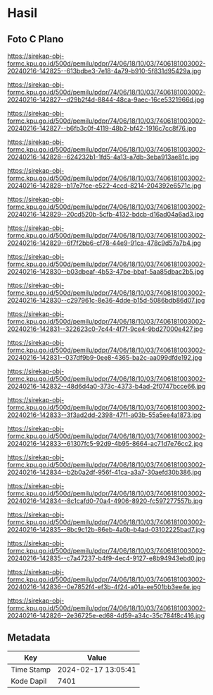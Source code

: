 # Hasil

## Foto C Plano

https://sirekap-obj-formc.kpu.go.id/500d/pemilu/pdpr/74/06/18/10/03/7406181003002-20240216-142825--613bdbe3-7e18-4a79-b910-5f831d95429a.jpg

https://sirekap-obj-formc.kpu.go.id/500d/pemilu/pdpr/74/06/18/10/03/7406181003002-20240216-142827--d29b2f4d-8844-48ca-9aec-16ce5321966d.jpg

https://sirekap-obj-formc.kpu.go.id/500d/pemilu/pdpr/74/06/18/10/03/7406181003002-20240216-142827--b6fb3c0f-4119-48b2-bf42-1916c7cc8f76.jpg

https://sirekap-obj-formc.kpu.go.id/500d/pemilu/pdpr/74/06/18/10/03/7406181003002-20240216-142828--624232b1-1fd5-4a13-a7db-3eba913ae81c.jpg

https://sirekap-obj-formc.kpu.go.id/500d/pemilu/pdpr/74/06/18/10/03/7406181003002-20240216-142828--b17e7fce-e522-4ccd-8214-204392e6571c.jpg

https://sirekap-obj-formc.kpu.go.id/500d/pemilu/pdpr/74/06/18/10/03/7406181003002-20240216-142829--20cd520b-5cfb-4132-bdcb-d16ad04a6ad3.jpg

https://sirekap-obj-formc.kpu.go.id/500d/pemilu/pdpr/74/06/18/10/03/7406181003002-20240216-142829--6f7f2bb6-cf78-44e9-91ca-478c9d57a7b4.jpg

https://sirekap-obj-formc.kpu.go.id/500d/pemilu/pdpr/74/06/18/10/03/7406181003002-20240216-142830--b03dbeaf-4b53-47be-bbaf-5aa85dbac2b5.jpg

https://sirekap-obj-formc.kpu.go.id/500d/pemilu/pdpr/74/06/18/10/03/7406181003002-20240216-142830--c297961c-8e36-4dde-b15d-5086bdb86d07.jpg

https://sirekap-obj-formc.kpu.go.id/500d/pemilu/pdpr/74/06/18/10/03/7406181003002-20240216-142831--322623c0-7c44-4f7f-9ce4-9bd27000e427.jpg

https://sirekap-obj-formc.kpu.go.id/500d/pemilu/pdpr/74/06/18/10/03/7406181003002-20240216-142831--037df9b9-0ee8-4365-ba2c-aa099dfde192.jpg

https://sirekap-obj-formc.kpu.go.id/500d/pemilu/pdpr/74/06/18/10/03/7406181003002-20240216-142832--48d6d4a0-373c-4373-b4ad-2f0747bcce66.jpg

https://sirekap-obj-formc.kpu.go.id/500d/pemilu/pdpr/74/06/18/10/03/7406181003002-20240216-142833--3f3ad2dd-2398-47f1-a03b-55a5ee4a1873.jpg

https://sirekap-obj-formc.kpu.go.id/500d/pemilu/pdpr/74/06/18/10/03/7406181003002-20240216-142833--61307fc5-92d9-4b95-8664-ac71d7e76cc2.jpg

https://sirekap-obj-formc.kpu.go.id/500d/pemilu/pdpr/74/06/18/10/03/7406181003002-20240216-142834--b2b0a2df-956f-41ca-a3a7-30aefd30b386.jpg

https://sirekap-obj-formc.kpu.go.id/500d/pemilu/pdpr/74/06/18/10/03/7406181003002-20240216-142834--8c1cafd0-70a4-4906-8920-fc597277557b.jpg

https://sirekap-obj-formc.kpu.go.id/500d/pemilu/pdpr/74/06/18/10/03/7406181003002-20240216-142835--8bc9c12b-86eb-4a0b-b4ad-03102225bad7.jpg

https://sirekap-obj-formc.kpu.go.id/500d/pemilu/pdpr/74/06/18/10/03/7406181003002-20240216-142835--c7a47237-b4f9-4ec4-9127-e8b94943ebd0.jpg

https://sirekap-obj-formc.kpu.go.id/500d/pemilu/pdpr/74/06/18/10/03/7406181003002-20240216-142836--0e7852f4-ef3b-4f24-a01a-ee501bb3ee4e.jpg

https://sirekap-obj-formc.kpu.go.id/500d/pemilu/pdpr/74/06/18/10/03/7406181003002-20240216-142826--2e36725e-ed68-4d59-a34c-35c784f8c416.jpg


## Metadata

| Key        | Value               |
| ---------- | ------------------- |
| Time Stamp | 2024-02-17 13:05:41 |
| Kode Dapil | 7401                |



